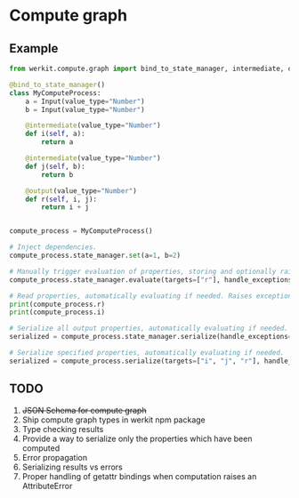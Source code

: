 # Compute graph

## Example

```py
from werkit.compute.graph import bind_to_state_manager, intermediate, output

@bind_to_state_manager()
class MyComputeProcess:
    a = Input(value_type="Number")
    b = Input(value_type="Number")

    @intermediate(value_type="Number")
    def i(self, a):
        return a

    @intermediate(value_type="Number")
    def j(self, b):
        return b

    @output(value_type="Number")
    def r(self, i, j):
        return i + j


compute_process = MyComputeProcess()

# Inject dependencies.
compute_process.state_manager.set(a=1, b=2)

# Manually trigger evaluation of properties, storing and optionally raising exceptions.
compute_process.state_manager.evaluate(targets=["r"], handle_exceptions=False)

# Read properties, automatically evaluating if needed. Raises exceptions.
print(compute_process.r)
print(compute_process.i)

# Serialize all output properties, automatically evaluating if needed.
serialized = compute_process.state_manager.serialize(handle_exceptions=True)

# Serialize specified properties, automatically evaluating if needed.
serialized = compute_process.serialize(targets=["i", "j", "r"], handle_exceptions=True)
```

## TODO

1. ~~JSON Schema for compute graph~~
2. Ship compute graph types in werkit npm package
3. Type checking results
4. Provide a way to serialize only the properties which have been computed
5. Error propagation
6. Serializing results vs errors
7. Proper handling of getattr bindings when computation raises an AttributeError
